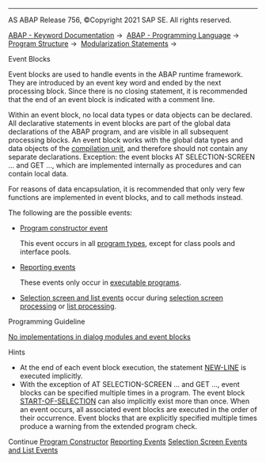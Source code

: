   

* * *

AS ABAP Release 756, ©Copyright 2021 SAP SE. All rights reserved.

[ABAP - Keyword Documentation](https://help.sap.com/doc/abapdocu_756_index_htm/7.56/en-US/abenabap.htm) →  [ABAP - Programming Language](https://help.sap.com/doc/abapdocu_756_index_htm/7.56/en-US/abenabap_reference.htm) →  [Program Structure](https://help.sap.com/doc/abapdocu_756_index_htm/7.56/en-US/abenabap_program_layout.htm) →  [Modularization Statements](https://help.sap.com/doc/abapdocu_756_index_htm/7.56/en-US/abenabap_language_modularization.htm) → 

Event Blocks

Event blocks are used to handle events in the ABAP runtime framework. They are introduced by an event key word and ended by the next processing block. Since there is no closing statement, it is recommended that the end of an event block is indicated with a comment line.

Within an event block, no local data types or data objects can be declared. All declarative statements in event blocks are part of the global data declarations of the ABAP program, and are visible in all subsequent processing blocks. An event block works with the global data types and data objects of the [compilation unit](https://help.sap.com/doc/abapdocu_756_index_htm/7.56/en-US/abencompilation_unit_glosry.htm "Glossary Entry"), and therefore should not contain any separate declarations. Exception: the event blocks AT SELECTION-SCREEN ... and GET ..., which are implemented internally as procedures and can contain local data.

For reasons of data encapsulation, it is recommended that only very few functions are implemented in event blocks, and to call methods instead.

The following are the possible events:

-   [Program constructor event](https://help.sap.com/doc/abapdocu_756_index_htm/7.56/en-US/abenprogram_constructor.htm)
    
    This event occurs in all [program types](https://help.sap.com/doc/abapdocu_756_index_htm/7.56/en-US/abenprogram_type_glosry.htm "Glossary Entry"), except for class pools and interface pools.
    
-   [Reporting events](https://help.sap.com/doc/abapdocu_756_index_htm/7.56/en-US/abenabap_processing_blocks.htm)
    
    These events only occur in [executable programs](https://help.sap.com/doc/abapdocu_756_index_htm/7.56/en-US/abenexecutable_program_glosry.htm "Glossary Entry").
    
-   [Selection screen and list events](https://help.sap.com/doc/abapdocu_756_index_htm/7.56/en-US/abenabap_screen_events.htm) occur during [selection screen processing](https://help.sap.com/doc/abapdocu_756_index_htm/7.56/en-US/abenexecutable_program_glosry.htm "Glossary Entry") or [list processing](https://help.sap.com/doc/abapdocu_756_index_htm/7.56/en-US/abenlist_processing_glosry.htm "Glossary Entry").

Programming Guideline

[No implementations in dialog modules and event blocks](https://help.sap.com/doc/abapdocu_756_index_htm/7.56/en-US/abendial_mod_event_block_guidl.htm "Guideline")

Hints

-   At the end of each event block execution, the statement [NEW-LINE](https://help.sap.com/doc/abapdocu_756_index_htm/7.56/en-US/abapnew-line.htm) is executed implicitly.
-   With the exception of AT SELECTION-SCREEN ... and GET ..., event blocks can be specified multiple times in a program. The event block [START-OF-SELECTION](https://help.sap.com/doc/abapdocu_756_index_htm/7.56/en-US/abapstart-of-selection.htm) can also implicitly exist more than once. When an event occurs, all associated event blocks are executed in the order of their occurrence. Event blocks that are explicitly specified multiple times produce a warning from the extended program check.

Continue
[Program Constructor](https://help.sap.com/doc/abapdocu_756_index_htm/7.56/en-US/abenprogram_constructor.htm)
[Reporting Events](https://help.sap.com/doc/abapdocu_756_index_htm/7.56/en-US/abenabap_processing_blocks.htm)
[Selection Screen Events and List Events](https://help.sap.com/doc/abapdocu_756_index_htm/7.56/en-US/abenabap_screen_events.htm)